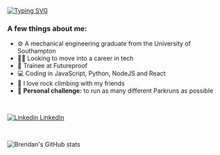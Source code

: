 [![Typing SVG](https://readme-typing-svg.demolab.com?font=Fira+Code&weight=500&pause=1000&color=4078C0&width=435&lines=Hi+my+name+is+Brendan)](https://git.io/typing-svg)

### A few things about me:
- ⚙️ A mechanical engineering graduate from the University of Southampton
- 🧑‍💻 Looking to move into a career in tech
- 📖 Trainee at Futureproof 
- 💻 Coding in JavaScript, Python, NodeJS and React
- 🧗 I love rock climbing with my friends
- 🏃 **Personal challenge:** to run as many different Parkruns as possible

<br>

[![Linkedin](https://i.stack.imgur.com/gVE0j.png) LinkedIn](https://www.linkedin.com/in/brendan-joseph-geoghegan-b03224252/)

<br>

![Brendan's GitHub stats](https://github-readme-stats.vercel.app/api?username=Brendan-Geoghegan&hide=contribs,prs&theme=github_dark)



